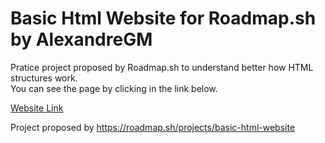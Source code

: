 # Basic Html Website for Roadmap.sh by AlexandreGM
Pratice project proposed by Roadmap.sh to understand better how HTML structures work.<br>
You can see the page by clicking in the link below.

<a href="https://alexgmblt.github.io/BasicHtmlWebsite_RoadmapSh_Alexandre/"> Website Link </a>

Project proposed by https://roadmap.sh/projects/basic-html-website

